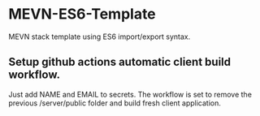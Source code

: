 # MEVN-ES6-Template
MEVN stack template using ES6 import/export syntax.

## Setup github actions automatic client build workflow.
Just add NAME and EMAIL to secrets. The workflow is set to remove the previous /server/public folder and build fresh client application. 
